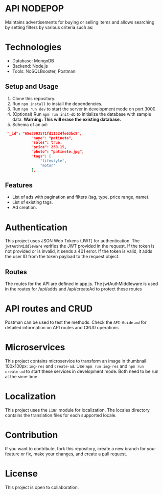 # API NODEPOP

Maintains advertisements for buying or selling items and allows searching by setting filters by various criteria such as:

# Technologies

- Database: MongoDB
- Backend: Node.js
- Tools: NoSQLBooster, Postman

## Setup and Usage

1. Clone this repository.
2. Run `npm install` to install the dependencies.
3. Run `npm run dev` to start the server in development mode on port 3000.
4. (Optional) Run `npm run init-db` to initialize the database with sample data. **Warning: This will erase the existing database.**
5. Schema of an ad:

```JSON
 "_id": "65e3903571fd11524fe63bc9",
            "name": "patinete",
            "sales": true,
            "price": 230.15,
            "photo": "patinete.jpg",
            "tags": [
                "lifestyle",
                "motor"
            ],
```

## Features

- List of ads with pagination and filters (tag, type, price range, name).
- List of existing tags.
- Ad creation.

# Authentication

This project uses JSON Web Tokens (JWT) for authentication. The `jwtAuthMiddleware` verifies the JWT provided in the request. If the token is not provided or is invalid, it sends a 401 error. If the token is valid, it adds the user ID from the token payload to the request object.

## Routes

The routes for the API are defined in app.js. The jwtAuthMiddleware is used in the routes for /api/adds and /api/createAd to protect these routes

# API routes and CRUD

Postman can be used to test the methods. Check the `API-Guide.md` for detailed information on API routes and CRUD operations

# Microservices

This project contains microservice to transform an image in thumbnail 100x100px: `img-res` and `create-ad`. Use `npm run img-res` and `npm run create-ad` to start these services in development mode. Both need to be run at the sime time.

# Localization

This project uses the `i18n` module for localization. The locales directory contains the translation files for each supported locale.

# Contribution

If you want to contribute, fork this repository, create a new branch for your feature or fix, make your changes, and create a pull request.

# License

This project is open to collaboration.
